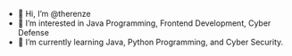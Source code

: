 - 👋 Hi, I’m @therenze
- 👀 I’m interested in Java Programming, Frontend Development, Cyber Defense
- 🌱 I’m currently learning Java, Python Programming, and Cyber Security.

<!---
therenze/therenze is a ✨ special ✨ repository because its `README.md` (this file) appears on your GitHub profile.
You can click the Preview link to take a look at your changes.
--->
